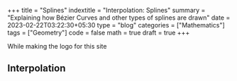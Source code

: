 +++
title = "Splines"
indextitle = "Interpolation: Splines"
summary = "Explaining how Bézier Curves and other types of splines are drawn"
date = 2023-02-22T03:22:30+05:30
type = "blog"
categories = ["Mathematics"]
tags = ["Geometry"]
code = false
math = true
draft = true
+++

While making the logo for this site

## Interpolation
